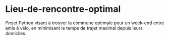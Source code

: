 # Lieu-de-rencontre-optimal
Projet Python visant à trouver la commune optimale pour un week-end entre amis à vélo, en minimisant le temps de trajet maximal depuis leurs domiciles.
